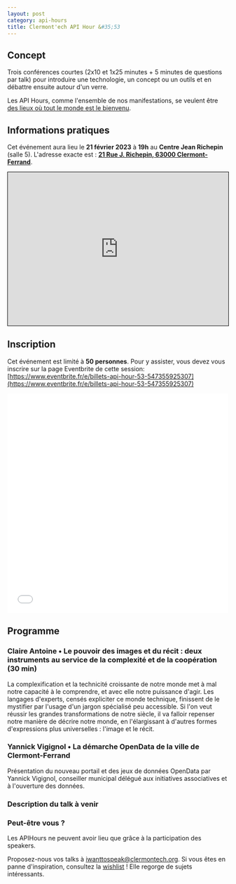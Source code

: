 ```yaml
---
layout: post
category: api-hours
title: Clermont'ech API Hour &#35;53
---
```


## Concept

Trois conférences courtes (2x10 et 1x25 minutes + 5 minutes de questions par talk)
pour introduire une technologie, un concept ou un outils et en débattre ensuite
autour d'un verre.

Les API Hours, comme l'ensemble de nos manifestations, se veulent être [des
lieux où tout le monde est le bienvenu](/code-of-conduct.html).


## Informations pratiques

Cet événement aura lieu le **21 février 2023** à **19h** au **Centre Jean Richepin** (salle 5). L'adresse
exacte est : [**21 Rue J. Richepin, 63000 Clermont-Ferrand**](https://www.openstreetmap.org/#map=19/45.78186/3.08506).
<iframe width="100%" height="350" frameborder="0" scrolling="no" marginheight="0" marginwidth="0" src="https://www.openstreetmap.org/export/embed.html?bbox=3.0836096405982976%2C45.780990896595334%2C3.0871394276618958%2C45.78265381775845&amp;layer=mapnik&amp;marker=45.78182142810052%2C3.0853745341300964" style="border: 1px solid black"></iframe>
<br/>

## Inscription

Cet événement est limité à **50 personnes**.  Pour y assister, vous devez vous
inscrire sur la page Eventbrite de cette session: [https://www.eventbrite.fr/e/billets-api-hour-53-547355925307](https://www.eventbrite.fr/e/billets-api-hour-53-547355925307)

<iframe src="//eventbrite.fr/tickets-external?eid=547355925307&ref=etckt" frameborder="0" height="500" width="100%" vspace="0" hspace="0" marginheight="5" marginwidth="5" scrolling="auto" allowtransparency="true"></iframe>

<br/>

## Programme

### Claire Antoine • Le pouvoir des images et du récit : deux instruments au service de la complexité et de la coopération (30 min)

La complexification et la technicité croissante de notre monde met à mal notre
capacité à le comprendre, et avec elle notre puissance d'agir. Les langages
d'experts, censés expliciter ce monde technique, finissent de le mystifier par
l'usage d'un jargon spécialisé peu accessible. Si l'on veut réussir les grandes
transformations de notre siècle, il va falloir repenser notre manière de
décrire notre monde, en l'élargissant à d'autres formes d'expressions plus
universelles : l'image et le récit.

### Yannick Vigignol • La démarche OpenData de la ville de Clermont-Ferrand

Présentation du nouveau portail et des jeux de données OpenData par Yannick
Vigignol, conseiller municipal délégué aux initiatives associatives et à
l'ouverture des données.


### Description du talk à venir


### Peut-être vous ?

Les APIHours ne peuvent avoir lieu que grâce à la participation des speakers.

Proposez-nous vos talks à [iwanttospeak@clermontech.org](mailto:iwanttospeak@clermontech.org). Si vous êtes en panne d'inspiration, consultez la [wishlist](/api-hours/wishlist.html) ! Elle regorge de sujets intéressants.

